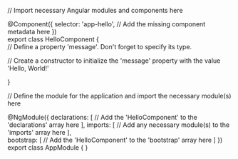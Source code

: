 // Import necessary Angular modules and components here

@Component({ selector: 'app-hello', // Add the missing component metadata here }) <br />
export class HelloComponent { <br />
// Define a property 'message'. Don't forget to specify its type.

// Create a constructor to initialize the 'message' property with the value 'Hello, World!'

}

// Define the module for the application and import the necessary module(s) here

@NgModule({ declarations: [ // Add the 'HelloComponent' to the 'declarations' array here ], 
imports: [ // Add any necessary module(s) to the 'imports' array here ],<br /> 
bootstrap: [ // Add the 'HelloComponent' to the 'bootstrap' array here ] }) <br />
export class AppModule { }
